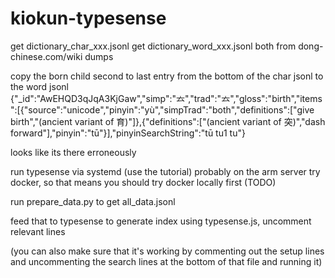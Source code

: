 # kiokun-typesense

get dictionary_char_xxx.jsonl
get dictionary_word_xxx.jsonl
both from dong-chinese.com/wiki dumps

copy the born child second to last entry from the bottom of the char jsonl to the word jsonl
{"_id":"AwEHQD3qJqA3KjGaw","simp":"𠫓","trad":"𠫓","gloss":"birth","items":[{"source":"unicode","pinyin":"yù","simpTrad":"both","definitions":["give birth","(ancient variant of 育)"]},{"definitions":["(ancient variant of 突)","dash forward"],"pinyin":"tū"}],"pinyinSearchString":"tū tu1 tu"}

looks like its there erroneously

run typesense via systemd (use the tutorial)
probably on the arm server try docker, so that means you should try docker locally first (TODO)         

run prepare_data.py to get all_data.jsonl

feed that to typesense to generate index
using typesense.js, uncomment relevant lines

(you can also make sure that it's working by commenting out the setup lines and uncommenting the search lines at the bottom of that file and running it)
